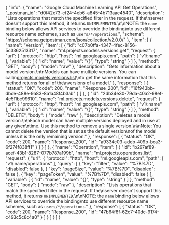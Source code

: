 {
  "info": {
    "name": "Google Cloud Machine Learning API Get Operations",
    "_postman_id": "d0f42e73-cf24-4eb6-a845-4b713aac4540",
    "description": "Lists operations that match the specified filter in the request. If the\nserver doesn't support this method, it returns `UNIMPLEMENTED`.\n\nNOTE: the `name` binding below allows API services to override the binding\nto use different resource name schemes, such as `users/*/operations`.",
    "schema": "https://schema.getpostman.com/json/collection/v2.0.0/"
  },
  "item": [
    {
      "name": "Version",
      "item": [
        {
          "id": "c07b0ffa-4347-4fec-8156-5c3362513317",
          "name": "ml.projects.models.versions.get",
          "request": {
            "url": {
              "protocol": "http",
              "host": "ml.googleapis.com",
              "path": [
                "v1/:name"
              ],
              "variable": [
                {
                  "id": "name",
                  "value": "{}",
                  "type": "string"
                }
              ]
            },
            "method": "GET",
            "body": {
              "mode": "raw"
            },
            "description": "Gets information about a model version.\n\nModels can have multiple versions. You can call\n[projects.models.versions.list](/ml/reference/rest/v1/projects.models.versions/list)\nto get the same information that this method returns for all of the\nversions of a model."
          },
          "response": [
            {
              "status": "OK",
              "code": 200,
              "name": "Response_200",
              "id": "16f943bb-dbde-488e-9a83-8a1a48f4b3ab"
            }
          ]
        },
        {
          "id": "2db34e30-79da-40a2-98ef-4e5f1bc99610",
          "name": "ml.projects.models.versions.delete",
          "request": {
            "url": {
              "protocol": "http",
              "host": "ml.googleapis.com",
              "path": [
                "v1/:name"
              ],
              "variable": [
                {
                  "id": "name",
                  "value": "{}",
                  "type": "string"
                }
              ]
            },
            "method": "DELETE",
            "body": {
              "mode": "raw"
            },
            "description": "Deletes a model version.\n\nEach model can have multiple versions deployed and in use at any given\ntime. Use this method to remove a single version.\n\nNote: You cannot delete the version that is set as the default version\nof the model unless it is the only remaining version."
          },
          "response": [
            {
              "status": "OK",
              "code": 200,
              "name": "Response_200",
              "id": "a9334c03-adeb-409b-bca3-6f274f838ff1"
            }
          ]
        }
      ]
    },
    {
      "name": "Operation",
      "item": [
        {
          "id": "b297af89-acef-43b1-8287-077b787a199b",
          "name": "ml.projects.operations.list",
          "request": {
            "url": {
              "protocol": "http",
              "host": "ml.googleapis.com",
              "path": [
                "v1/:name/operations"
              ],
              "query": [
                {
                  "key": "filter",
                  "value": "%7B%7D",
                  "disabled": false
                },
                {
                  "key": "pageSize",
                  "value": "%7B%7D",
                  "disabled": false
                },
                {
                  "key": "pageToken",
                  "value": "%7B%7D",
                  "disabled": false
                }
              ],
              "variable": [
                {
                  "id": "name",
                  "value": "{}",
                  "type": "string"
                }
              ]
            },
            "method": "GET",
            "body": {
              "mode": "raw"
            },
            "description": "Lists operations that match the specified filter in the request. If the\nserver doesn't support this method, it returns `UNIMPLEMENTED`.\n\nNOTE: the `name` binding below allows API services to override the binding\nto use different resource name schemes, such as `users/*/operations`."
          },
          "response": [
            {
              "status": "OK",
              "code": 200,
              "name": "Response_200",
              "id": "47b64f8f-62c7-40dc-9174-c493c5c8c4a0"
            }
          ]
        }
      ]
    }
  ]
}